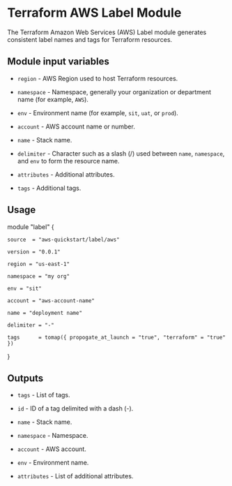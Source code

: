 # Terraform AWS Label Module
The Terraform Amazon Web Services (AWS) Label module generates consistent label names and tags for Terraform resources.

## Module input variables

* ```region``` - AWS Region used to host Terraform resources.

* ```namespace``` - Namespace, generally your organization or department name (for example, ```AWS```).

* ```env``` - Environment name (for example, ```sit```, ```uat```, or ```prod```).

* ```account``` - AWS account name or number.

* ```name``` - Stack name.

* ```delimiter``` - Character such as a slash (/) used between ```name```, ```namespace```, and ```env``` to form the resource name.

* ```attributes``` - Additional attributes.

* ```tags``` - Additional tags.

## Usage

module "label" {

    source  = "aws-quickstart/label/aws"

    version = "0.0.1"

    region = "us-east-1"

    namespace = "my org"

    env = "sit"

    account = "aws-account-name"

    name = "deployment name"

    delimiter = "-"

    tags      = tomap({ propogate_at_launch = "true", "terraform" = "true" })

}


## Outputs

* ```tags``` - List of tags.

* ```id``` - ID of a tag delimited with a dash (-).

* ```name``` - Stack name.

* ```namespace``` - Namespace.

* ```account``` - AWS account.

* ```env``` - Environment name.

* ```attributes``` - List of additional attributes.
